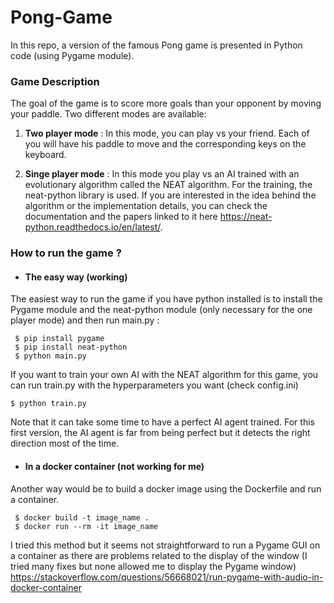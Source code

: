 # Pong-Game
In this repo, a version of the famous Pong game is presented in Python code (using Pygame module).
### Game Description
The goal of the game is to score more goals than your opponent by moving your paddle. Two different modes are available:

1) **Two player mode** : In this mode, you can play vs your friend. Each of you will have his paddle to move and the corresponding keys on the keyboard. 

2) **Singe player mode** : In this mode you play vs an AI trained with an evolutionary algorithm called the NEAT algorithm. For the training, the neat-python library is used.
 If you are interested in the idea behind the algorithm or the implementation details, you can check the documentation and the papers linked to it here https://neat-python.readthedocs.io/en/latest/.


### How to run the game ? 
-  #### The easy way (working)



The easiest way to run the game if you have python installed is to install the Pygame module and the neat-python module (only necessary for the one player mode) and then run main.py : 
 ```
  $ pip install pygame
  $ pip install neat-python
  $ python main.py
  ``` 
If you want to train your own AI with the NEAT algorithm for this game, you can run train.py with the hyperparameters you want (check config.ini)
```
$ python train.py
  ``` 
Note that it can take some time to have a perfect AI agent trained. For this first version, the AI agent is far from being perfect but it detects the right direction most of the time.
-  #### In a docker container (not working for me)
Another way would be to build a docker image using the Dockerfile and run a container. 
 ```
  $ docker build -t image_name .
  $ docker run --rm -it image_name
  ``` 
I tried this method but it seems not straightforward to run a Pygame GUI on a container as there are problems related to the display of the window (I tried many fixes but none allowed me to display the Pygame window) https://stackoverflow.com/questions/56668021/run-pygame-with-audio-in-docker-container

  




